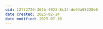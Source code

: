 ```yaml
---
uid: 12f72720-36fb-4923-8c34-de03a98220e8
date created: 2025-02-14
date modified: 2025-07-10
---
```

